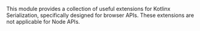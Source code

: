 This module provides a collection of useful extensions for Kotlinx Serialization, specifically designed for browser APIs. These extensions are not applicable for Node APIs. 